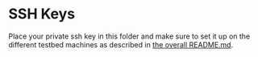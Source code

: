 # SSH Keys

Place your private ssh key in this folder and make sure to set it up on the different testbed machines as described in [the overall README.md](../README.md).
